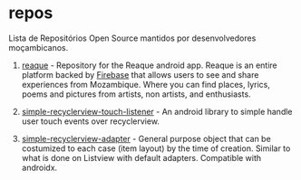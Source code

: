 # repos
Lista de Repositórios Open Source mantidos por desenvolvedores moçambicanos.

1. [reaque](https://github.com/horaciocome1/reaque) - Repository for the Reaque android app. Reaque is an entire platform backed by [Firebase](https://firebase.google.com) that allows users to see and share experiences from Mozambique. Where you can find places, lyrics, poems and pictures from artists, non artists, and enthusiasts.

2. [simple-recyclerview-touch-listener](https://github.com/horaciocome1/simple-recyclerview-touch-listener) - An android library to simple handle user touch events over recyclerview.

3. [simple-recyclerview-adapter](https://github.com/horaciocome1/simple-recyclerview-adapter) - General purpose object that can be costumized to each case (item layout) by the time of creation. Similar to what is done on Listview with default adapters. Compatible with androidx.